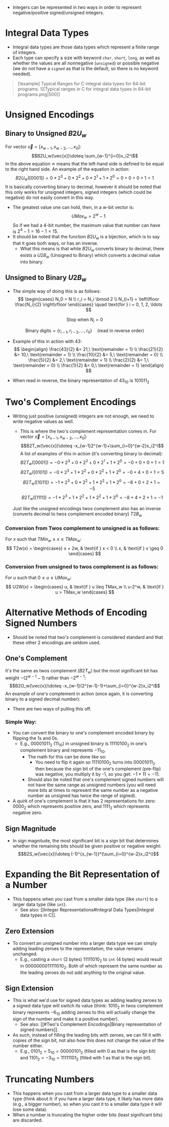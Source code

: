 - Integers can be represented in two ways in order to represent negative/positive signed/unsigned integers.
# Integral Data Types
- Integral data types are those data types which represent a finite range of integers.
- Each type can specify a size with keyword `char`, `short`, `long`, as well as whether the values are all nonnegative (`unsigned`) or possible negative (we do not have a `signed` as that is the default, so there is no keyword needed).
> [!example] Typical Ranges for C integral data types for 64-bit programs.
>  ![[Typical ranges in C for integral data types in 64-bit programs.png|500]]

# Unsigned Encodings
## Binary to Unsigned $B2U_w$
For vector $\vec{x}=[x_{w-1},x_{w-2},...,x_0]$:
$$B2U_w(\vec{x})\doteq \sum_{w-1}^{i=0}x_i2^i$$
In the above equation $\doteq$ means that the left-hand side is defined to be equal to the right hand side.
An example of the equation in action:
$$B2U_w([0001])=0*2^3+0*2^2+0*2^1+1*2^0=0+0+0+1=1$$
It is basically converting binary to decimal, however it should be noted that this only works for unsigned integers, signed integers (which could be negative) do not easily convert in this way.
- The greatest value one can hold, then, in a w-bit vector is:
$$UMax_w = 2^w - 1$$
So if we had a 4-bit number, the maximum value that number can have is $2^4 - 1 = 16 - 1 = 15$.
- It should be noted that the function $B2U_w$ is a bijection, which is to say that it goes both ways, or has an inverse.
	- What this means is that while $B2U_w$ converts binary to decimal, there exists a $U2B_w$ (Unsigned to Binary) which converts a decimal value into binary.
## Unsigned to Binary $U2B_w$
- The simple way of doing this is as follows:
$$
\begin{cases}
N_0 = N \\
r_i = N_i \bmod 2 \\
N_{i+1} = \left\lfloor \frac{N_i}{2} \right\rfloor
\end{cases}
\quad \text{for } i = 0, 1, 2, \ldots
$$

$$
\text{Stop when } N_{i} = 0
$$

$$
\text{Binary digits} = \{r_{i-1}, r_{i-2}, \ldots, r_0\} \quad \text{(read in reverse order)}
$$
- Example of this in action with 43:$$
\begin{align}
\frac{43}{2} &= 21,\ \text{remainder = 1} \\
\frac{21}{2} &= 10,\ \text{remainder = 1} \\
\frac{10}{2} &= 5,\ \text{remainder = 0} \\
\frac{5}{2}  &= 2,\ \text{remainder = 1} \\
\frac{2}{2}  &= 1,\ \text{remainder = 0} \\
\frac{1}{2}  &= 0,\ \text{remainder = 1}
\end{align}
$$

- When read in reverse, the binary representation of $43_{10}$ is $101011_2$
# Two's Complement Encodings
- Writing just positive (unsigned) integers are not enough, we need to write negative values as well.
	- This is where the two's complement representation comes in.
For vector $\vec{x} = [x_{x-1},x_{w-2}, ..., x_0]$:
$$B2T_w(\vec{x})\doteq -x_{w-1}2^{w-1}+\sum_{i=0}^{w-2}x_i2^i$$
A list of examples of this in action (it's converting binary to decimal):
$$B2T_w([0001])=-0*2^3+0*2^2+0*2^1+1*2^0=-0+0+0+1 = 1$$
$$B2T_w([0101])=-0*2^3+1*2^2+0*2^2+1*2^0=-0+4+0+1=5$$
$$B2T_w([1011])=-1*2^3+0*2^2+1*2^2+1*2^0=-8+0+2+1=-5$$
$$B2T_w([1111])=-1*2^3+1*2^2+1*2^2+1*2^0=-8+4+2+1=-1$$

	Just like the unsigned encodings twos complement also has an inverse (converts decimal to twos complement encoded binary) $T2B_w$
### Conversion from Twos complement to unsigned is as follows:
For $x$ such that $TMin_w \leq x \leq TMax_w$:
$$
T2w(x) = 
\begin{cases}
x + 2w, & \text{if } x < 0 \\
x, & \text{if } x \geq 0
\end{cases}
$$
### Conversion from unsigned to twos complement is as follows:
For $u$ such that $0 \leq u \leq UMax_w$:
$$
U2W(x) = 
\begin{cases}
u, & \text{if } u \leq TMax_w \\
u-2^w, & \text{if } u > TMax_w
\end{cases}
$$
# Alternative Methods of Encoding Signed Numbers
- Should be noted that two's complement is considered standard and that these other 2 encodings are seldom used.
## One's Complement
It's the same as twos complement ($B2T_w$) but the most significant bit has weight $-(2^{w-1}-1)$ rather than $-2^{w-1}$:
$$B2O_w(\vec{x})\doteq -x_{w-1}(2^{w-1}-1)+\sum_{i=0}^{w-2}x_i2^i$$
An example of one's complement in action (once again, it is converting binary to a signed decimal number):
- There are two ways of pulling this off.
### Simple Way:
- You can convert the binary to one's complement encoded binary by flipping the 1s and 0s.
	- E.g., $00001011_2$ ($11_{10}$) in unsigned binary is $11110100_2$ in one's complement binary and represents $-11_{10}$.
		- The math for this can be done like so:
			- You need to flip it again so $11110100_2$ turns into $00001011_2$ then because the sign bit of the one's complement (pre-flip) was negative, you multiply it by -1, so you get: $-1*11=-11$.
		- Should also be noted that one's complement signed numbers will not have the same range as unsigned numbers (you will need more bits at times to represent the same number as a negative number as unsigned has twice the range of signed).
- A quirk of one's complement is that it has 2 representations for zero: $0000_2$ which represents positive zero, and $1111_2$ which represents negative zero.
## Sign Magnitude
- In sign magnitude, the most significant bit is a sign bit that determines whether the remaining bits should be given positive or negative weight:
$$B2S_w(\vec{x})\doteq (-1)^{x_{w-1}}*(\sum_{i=0}^{w-2}x_i2^i)$$
# Expanding the Bit Representation of a Number
- This happens when you cast from a smaller data type (like `short`) to a larger data type (like `int`).
	- See also: [[Integer Representations#Integral Data Types|Integral data types in C]].
## Zero Extension
- To convert an unsigned number into a larger data type we can simply adding leading zeroes to the representation, the value remains unchanged.
	- E.g., casting a `short` (2 bytes) $1111 1010_2$ to `int` (4 bytes) would result in $0000 0000 1111 1010_2$. Both of which represent the same number as the leading zeroes do not add anything to the original value.
## Sign Extension
- This is what we'd use for signed data types as adding leading zeroes to a signed data type will switch its value (think: $1010_2$ in twos complement binary represents $-6_{10}$ adding zeroes to this will actually change the sign of the number and make it a positive number).
	- See also: [[#Two's Complement Encodings|Binary representation of signed numbers]].
- As such, instead of filling the leading bits with zeroes, we can fill it with copies of the sign bit, not also how this does not change the value of the number either.
	- E.g., $0101_2 = 5_{10} = 00000101_2$ (filled with 0 as that is the sign bit) and $1101_2 = -3_{10} = 11111101_2$ (filled with 1 as that is the sign bit).
# Truncating Numbers
- This happens when you cast from a larger data type to a smaller data type (think about it: if you have a larger data type, it likely has more data (e.g., a bigger number), so when you cast it to a smaller data type it will lose some data).
- When a number is truncating the higher order bits (least significant bits) are discarded.